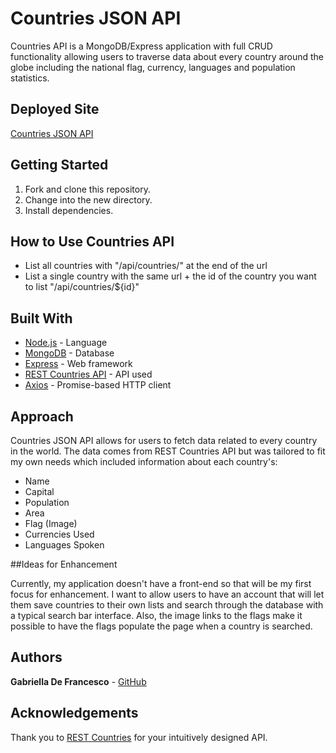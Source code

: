 # Countries JSON API

Countries API is a MongoDB/Express application with full CRUD functionality allowing users to traverse data about every country around the globe including the national flag, currency, languages and population statistics.

## Deployed Site

[Countries JSON API](https://salty-headland-45299.herokuapp.com/api/countries/)

## Getting Started

1. Fork and clone this repository.
2. Change into the new directory.
3. Install dependencies.

## How to Use Countries API

- List all countries with "/api/countries/" at the end of the url
- List a single country with the same url + the id of the country you want to list "/api/countries/${id}"

## Built With

- [Node.js](https://nodejs.org/en/) - Language
- [MongoDB](https://www.mongodb.com/) - Database
- [Express](https://expressjs.com/) - Web framework
- [REST Countries API](https://restcountries.eu/#api-endpoints-all) - API used
- [Axios](https://github.com/axios/axios) - Promise-based HTTP client

## Approach

Countries JSON API allows for users to fetch data related to every country in the world. The data comes from REST Countries API but was tailored to fit my own needs which included information about each country's:
- Name
- Capital
- Population
- Area
- Flag (Image)
- Currencies Used
- Languages Spoken

##Ideas for Enhancement

Currently, my application doesn't have a front-end so that will be my first focus for enhancement. I want to allow users to have an account that will let them save countries to their own lists and search through the database with a typical search bar interface. Also, the image links to the flags make it possible to have the flags populate the page when a country is searched.

## Authors

**Gabriella De Francesco** - [GitHub](https://github.com/gabriella1177)

## Acknowledgements
Thank you to [REST Countries](https://restcountries.eu/#api-endpoints-all) for your intuitively designed API.
